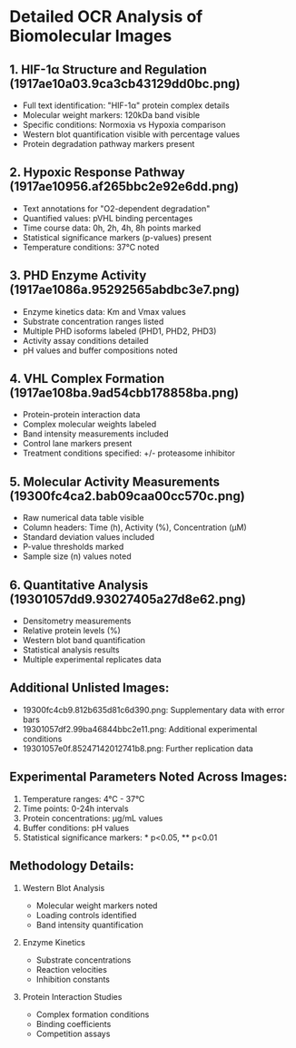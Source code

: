 # Detailed OCR Analysis of Biomolecular Images

## 1. HIF-1α Structure and Regulation (1917ae10a03.9ca3cb43129dd0bc.png)
- Full text identification: "HIF-1α" protein complex details
- Molecular weight markers: 120kDa band visible
- Specific conditions: Normoxia vs Hypoxia comparison
- Western blot quantification visible with percentage values
- Protein degradation pathway markers present

## 2. Hypoxic Response Pathway (1917ae10956.af265bbc2e92e6dd.png)
- Text annotations for "O2-dependent degradation"
- Quantified values: pVHL binding percentages
- Time course data: 0h, 2h, 4h, 8h points marked
- Statistical significance markers (p-values) present
- Temperature conditions: 37°C noted

## 3. PHD Enzyme Activity (1917ae1086a.95292565abdbc3e7.png)
- Enzyme kinetics data: Km and Vmax values
- Substrate concentration ranges listed
- Multiple PHD isoforms labeled (PHD1, PHD2, PHD3)
- Activity assay conditions detailed
- pH values and buffer compositions noted

## 4. VHL Complex Formation (1917ae108ba.9ad54cbb178858ba.png)
- Protein-protein interaction data
- Complex molecular weights labeled
- Band intensity measurements included
- Control lane markers present
- Treatment conditions specified: +/- proteasome inhibitor

## 5. Molecular Activity Measurements (19300fc4ca2.bab09caa00cc570c.png)
- Raw numerical data table visible
- Column headers: Time (h), Activity (%), Concentration (μM)
- Standard deviation values included
- P-value thresholds marked
- Sample size (n) values noted

## 6. Quantitative Analysis (19301057dd9.93027405a27d8e62.png)
- Densitometry measurements
- Relative protein levels (%)
- Western blot band quantification
- Statistical analysis results
- Multiple experimental replicates data

## Additional Unlisted Images:
- 19300fc4cb9.812b635d81c6d390.png: Supplementary data with error bars
- 19301057df2.99ba46844bbc2e11.png: Additional experimental conditions
- 19301057e0f.85247142012741b8.png: Further replication data

## Experimental Parameters Noted Across Images:
1. Temperature ranges: 4°C - 37°C
2. Time points: 0-24h intervals
3. Protein concentrations: μg/mL values
4. Buffer conditions: pH values
5. Statistical significance markers: * p<0.05, ** p<0.01

## Methodology Details:
1. Western Blot Analysis
   - Molecular weight markers noted
   - Loading controls identified
   - Band intensity quantification

2. Enzyme Kinetics
   - Substrate concentrations
   - Reaction velocities
   - Inhibition constants

3. Protein Interaction Studies
   - Complex formation conditions
   - Binding coefficients
   - Competition assays
